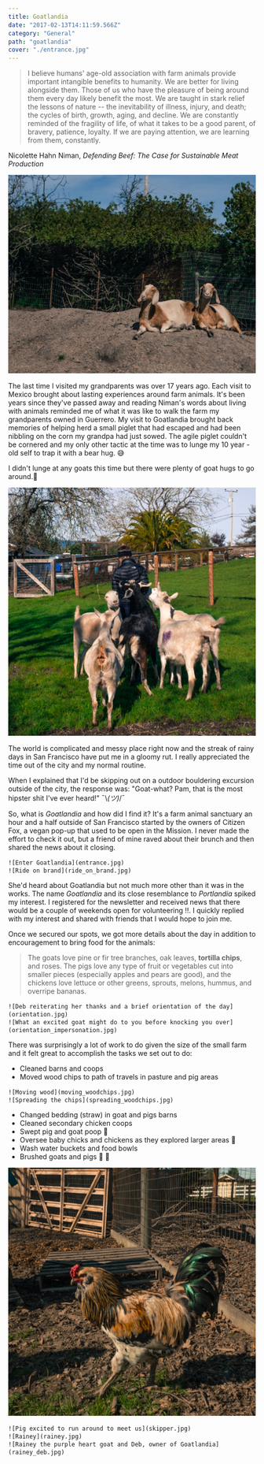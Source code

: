 ```yaml
---
title: Goatlandia
date: "2017-02-13T14:11:59.566Z"
category: "General"
path: "goatlandia"
cover: "./entrance.jpg"
---
```


> I believe humans' age-old association with farm animals provide important intangible benefits to humanity. We are better for living alongside them. Those of us who have the pleasure of being around them every day likely benefit the most. We are taught in stark relief the lessons of nature -- the inevitability of illness, injury, and death; the cycles of birth, growth, aging, and decline. We are constantly reminded of the fragility of life, of what it takes to be a good parent, of bravery, patience, loyalty. If we are paying attention, we are learning from them, constantly.

Nicolette Hahn Niman, _Defending Beef: The Case for Sustainable Meat Production_

![Double Trouble](double_trouble.jpg)

The last time I visited my grandparents was over 17 years ago. Each visit to Mexico brought about lasting experiences around farm animals. It's been years since they've passed away and reading Niman's words about living with animals reminded me of what it was like to walk the farm my grandparents owned in Guerrero. My visit to Goatlandia brought back memories of helping herd a small piglet that had escaped and had been nibbling on the corn my grandpa had just sowed. The agile piglet couldn't be cornered and my only other tactic at the time was to lunge my 10 year -old self to trap it with a bear hug. 😅

I didn't lunge at any goats this time but there were plenty of goat hugs to go around.🤗

![Goat Hugs](goat_hugs.jpg)

The world is complicated and messy place right now and the streak of rainy days in San Francisco have put me in a gloomy rut. I really appreciated the time out of the city and my normal routine.

When I explained that I'd be skipping out on a outdoor bouldering excursion outside of the city, the response was: "Goat-what? Pam, that is the most hipster shit I've ever heard!" ¯\\_(ツ)_/¯

So, what is _Goatlandia_ and how did I find it? It's a farm animal sanctuary an hour and a half outside of San Francisco started by the owners of Citizen Fox, a vegan pop-up that used to be open in the Mission. I never made the effort to check it out, but a friend of mine raved about their brunch and then shared the news about it closing.

```grid|2|On Brand
![Enter Goatlandia](entrance.jpg)
![Ride on brand](ride_on_brand.jpg)
```

She'd heard about Goatlandia but not much more other than it was in the works. The name _Goatlandia_ and its close resemblance to _Portlandia_ spiked my interest. I registered for the newsletter and received news that there would be a couple of weekends open for volunteering :bangbang:. I quickly replied with my interest and shared with friends that I would hope to join me.

Once we secured our spots, we got more details about the day in addition to encouragement to bring food for the animals:

> The goats love pine or fir tree branches, oak leaves, **tortilla chips**, and roses. The pigs love any type of fruit or vegetables cut into smaller pieces (especially apples and pears are good), and the chickens love lettuce or other greens, sprouts, melons, hummus, and overripe bananas.

```grid|2|Orientation
![Deb reiterating her thanks and a brief orientation of the day](orientation.jpg)
![What an excited goat might do to you before knocking you over](orientation_impersonation.jpg)
```

There was surprisingly a lot of work to do given the size of the small farm and it felt great to accomplish the tasks we set out to do:

- Cleaned barns and coops
- Moved wood chips to path of travels in pasture and pig areas

```grid|3|
![Moving wood](moving_woodchips.jpg)
![Spreading the chips](spreading_woodchips.jpg)
```

- Changed bedding (straw) in goat and pigs barns
- Cleaned secondary chicken coops
- Swept pig and goat poop :poop:
- Oversee baby chicks and chickens as they explored larger areas :chicken:
- Wash water buckets and food bowls
- Brushed goats and pigs :goat: :pig:

![Rooster](rooster.jpg)

```grid|4|
![Pig excited to run around to meet us](skipper.jpg)
![Rainey](rainey.jpg)
![Rainey the purple heart goat and Deb, owner of Goatlandia](rainey_deb.jpg)
```
